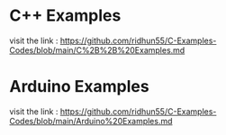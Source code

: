 
# C++ Examples
visit the link : https://github.com/ridhun55/C-Examples-Codes/blob/main/C%2B%2B%20Examples.md

# Arduino Examples
visit the link : https://github.com/ridhun55/C-Examples-Codes/blob/main/Arduino%20Examples.md
